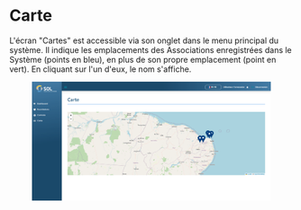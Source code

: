 # Carte

L'écran "Cartes" est accessible via son onglet dans le menu principal du système. Il indique les emplacements des Associations enregistrées dans le Système (points en bleu), en plus de son propre emplacement (point en vert). En cliquant sur l'un d'eux, le nom s'affiche.

<figure><img src="../../.gitbook/assets/forn-map.png" alt=""><figcaption></figcaption></figure>
